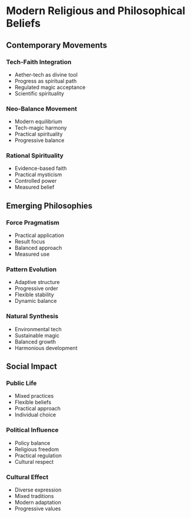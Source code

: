 # Modern Religious and Philosophical Beliefs

## Contemporary Movements

### Tech-Faith Integration
- Aether-tech as divine tool
- Progress as spiritual path
- Regulated magic acceptance
- Scientific spirituality

### Neo-Balance Movement
- Modern equilibrium
- Tech-magic harmony
- Practical spirituality
- Progressive balance

### Rational Spirituality
- Evidence-based faith
- Practical mysticism
- Controlled power
- Measured belief

## Emerging Philosophies

### Force Pragmatism
- Practical application
- Result focus
- Balanced approach
- Measured use

### Pattern Evolution
- Adaptive structure
- Progressive order
- Flexible stability
- Dynamic balance

### Natural Synthesis
- Environmental tech
- Sustainable magic
- Balanced growth
- Harmonious development

## Social Impact

### Public Life
- Mixed practices
- Flexible beliefs
- Practical approach
- Individual choice

### Political Influence
- Policy balance
- Religious freedom
- Practical regulation
- Cultural respect

### Cultural Effect
- Diverse expression
- Mixed traditions
- Modern adaptation
- Progressive values
